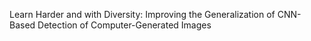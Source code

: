 Learn Harder and with Diversity: Improving the Generalization of CNN-Based Detection of Computer-Generated Images
